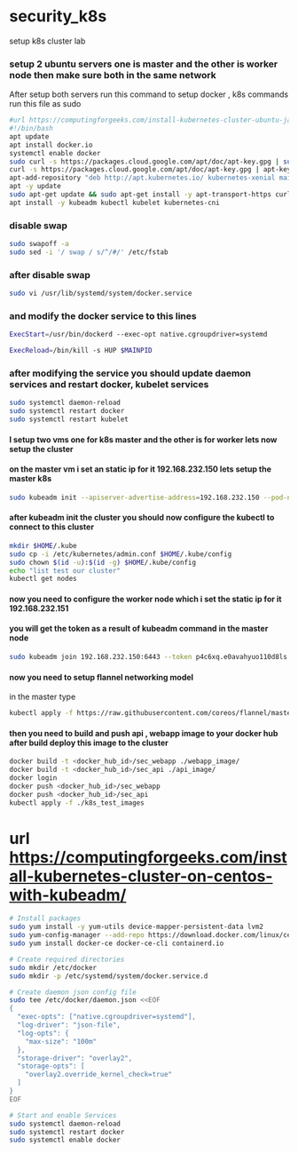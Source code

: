 # security_k8s
setup k8s cluster lab
### setup 2 ubuntu servers one is master and the other is worker node  then make sure both in the same network

After setup both servers run this command to setup docker , k8s commands run this file as sudo

```bash
#url https://computingforgeeks.com/install-kubernetes-cluster-ubuntu-jammy/ , https://computingforgeeks.com/install-mirantis-cri-dockerd-as-docker-engine-shim-for-kubernetes/
#!/bin/bash
apt update
apt install docker.io
systemctl enable docker
sudo curl -s https://packages.cloud.google.com/apt/doc/apt-key.gpg | sudo apt-key add -
curl -s https://packages.cloud.google.com/apt/doc/apt-key.gpg | apt-key add
apt-add-repository "deb http://apt.kubernetes.io/ kubernetes-xenial main"
apt -y update
sudo apt-get update && sudo apt-get install -y apt-transport-https curl
apt install -y kubeadm kubectl kubelet kubernetes-cni
```

### disable swap

```bash
sudo swapoff -a
sudo sed -i '/ swap / s/^/#/' /etc/fstab
```

### after disable swap

```bash
sudo vi /usr/lib/systemd/system/docker.service
```

### and modify the docker service to this lines

```bash
ExecStart=/usr/bin/dockerd --exec-opt native.cgroupdriver=systemd

ExecReload=/bin/kill -s HUP $MAINPID
```

### after modifying the service you should update daemon services and restart docker, kubelet services

```bash
sudo systemctl daemon-reload
sudo systemctl restart docker
sudo systemctl restart kubelet
```

#### I setup two vms one for k8s master and the other is for worker lets now setup the cluster 
#### on the master vm i set an static ip for it 192.168.232.150 lets setup the master k8s

```bash
sudo kubeadm init --apiserver-advertise-address=192.168.232.150 --pod-network-cidr=10.244.0.0/16
```

#### after kubeadm init the cluster you should now configure the kubectl to connect to this cluster

```bash
mkdir $HOME/.kube
sudo cp -i /etc/kubernetes/admin.conf $HOME/.kube/config
sudo chown $(id -u):$(id -g) $HOME/.kube/config
echo "list test our cluster"
kubectl get nodes
```

#### now you need to configure the worker node which i set the static ip for it 192.168.232.151
#### you will get the token as a result of kubeadm command in the master node

```bash
sudo kubeadm join 192.168.232.150:6443 --token p4c6xq.e0avahyuo110d8ls --discovery-token-ca-cert-hash sha256:3926349f436b66965b92c55f17dc0a7367ed72cf025f65a0a89295b6c4dec572 --node-name=worker1
```

#### now you need to setup flannel  networking model
in the master type

```bash
kubectl apply -f https://raw.githubusercontent.com/coreos/flannel/master/Documentation/kube-flannel.yml
```

#### then you need to build and push api , webapp image to your docker hub after build deploy this image to the cluster

```bash
docker build -t <docker_hub_id>/sec_webapp ./webapp_image/
docker build -t <docker_hub_id>/sec_api ./api_image/
docker login
docker push <docker_hub_id>/sec_webapp
docker push <docker_hub_id>/sec_api
kubectl apply -f ./k8s_test_images
```
# url https://computingforgeeks.com/install-kubernetes-cluster-on-centos-with-kubeadm/

```bash
# Install packages
sudo yum install -y yum-utils device-mapper-persistent-data lvm2
sudo yum-config-manager --add-repo https://download.docker.com/linux/centos/docker-ce.repo
sudo yum install docker-ce docker-ce-cli containerd.io

# Create required directories
sudo mkdir /etc/docker
sudo mkdir -p /etc/systemd/system/docker.service.d

# Create daemon json config file
sudo tee /etc/docker/daemon.json <<EOF
{
  "exec-opts": ["native.cgroupdriver=systemd"],
  "log-driver": "json-file",
  "log-opts": {
    "max-size": "100m"
  },
  "storage-driver": "overlay2",
  "storage-opts": [
    "overlay2.override_kernel_check=true"
  ]
}
EOF

# Start and enable Services
sudo systemctl daemon-reload 
sudo systemctl restart docker
sudo systemctl enable docker
```
